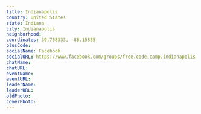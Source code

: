 ```yaml
---
title: Indianapolis
country: United States
state: Indiana
city: Indianapolis
neighborhood: 
coordinates: 39.768333, -86.15835
plusCode:
socialName: Facebook
socialURL: https://www.facebook.com/groups/free.code.camp.indianapolis.in
chatName:
chatURL:
eventName:
eventURL:
leaderName:
leaderURL:
oldPhoto: 
coverPhoto:
---
```

